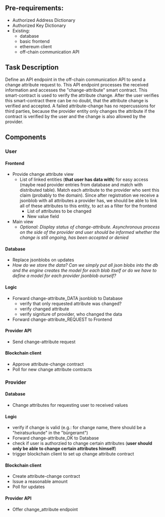 ## Pre-requirements:
* Authorized Address Dictionary
* Authorized Key Dictionary
* Existing:
  * database
  * basic frontend
  * ethereum client
  * off-chain communication API

## Task Description
Define an API endpoint in the off-chain communication API to send a change attribute request to. This API endpoint processes the received information and accesses the "change-attribute" smart contract.
This smart-contract is used to verify the attribute change. After the user verifies this smart-contract there can be no doubt, that the attribute change is verified and accepted. A failed attribute-change has no repercussions for third parties, because the provider entity only changes the attribute if the contract is verified by the user and the change is also allowed by the provider.

## Components

### User

#### Frontend

* Provide change attribute view
  * List of linked entities (**that user has data with**) for easy access (maybe read provider entries from database and match with distributed table).
  Match each attribute to the provider who sent this claim (probably to the domain). Since after registration we receive a jsonblob with all attributes a provider has, we should be able to link all of these attributes to this entity, to act as a filter for the frontend
    * List of attributes to be changed
    * New value field
* Main view
  * *Optional: Display status of change-attribute. Asynchronous process on the side of the provider and user should be informed whether the change is still ongoing, has been accepted or denied*

#### Database
* Replace jsonblobs on updates
* *How do we store the data? Can we simply put all json blobs into the db and the engine creates the model for each blob itself or do we have to define a model for each provider jsonblob ourself?*

#### Logic
* Forward change-attribute_DATA jsonblob to Database
  * verify that only requested attribute was changed?
  * verify changed attribute
  * verify signiture of provider, who changed the data
* Forward change-attribute_REQUEST to Frontend

#### Provider API
* Send change-attribute request

#### Blockchain client
* Approve attribute-change contract
* Poll for new change attribute contracts

### Provider

#### Database
* Change attributes for requesting user to received values

#### Logic
* verify if change is valid (e.g.: for change name, there should be a "heiratsurkunde" in the "bürgeramt")
* Forward change-attribute_OK to Database
* check if user is authorzied to change certain attributes (**user should only be able to change certain attributes himself**)
* trigger blockchain client to set up change attribute contract

#### Blockchain client
* Create attribute-change contract
* Issue a reasonable amount
* Poll for updates

#### Provider API
* Offer change_attribute endpoint
